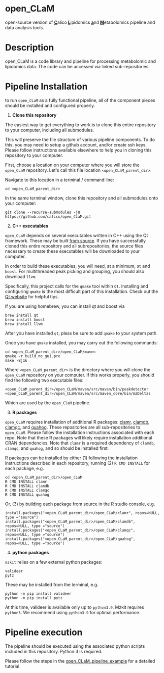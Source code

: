 # open_CLaM
open-source version of <ins>**C**</ins>alico <ins>**L**</ins>ipidomics <ins>**a**</ins>nd <ins>**M**</ins>etabolomics pipeline and data analysis tools.

# Description

open_CLaM is a code library and pipeline for processing metabolomic and lipidomics data.
The code can be accessed via linked sub-repositories.

# Pipeline Installation

to run `open_CLaM` as a fully functional pipeline, all of the component pieces should be installed and configured properly.

1. **Clone this repository**

The easiest way to get everything to work is to clone this entire repository to your computer,
including all submodules.

This will preserve the file structure of various pipeline components.
To do this, you may need to setup a github account, and/or create ssh keys.
Please follow instructions available elsewhere to help you in cloning this repository
to your computer.

First, choose a location on your computer where you will store the `open_CLaM` repository.
Let's call this file location `<open_CLaM_parent_dir>`.

Navigate to this location in a terminal / command line:
```
cd <open_CLaM_parent_dir>
```

In the same terminal window, clone this repository and all submodules onto your computer:

```
git clone --recurse-submodules -j8 https://github.com/calico/open_CLaM.git
```

2. **C++ executables**

`open_CLaM` depends on several executables written in C++ using the Qt framework.
These may be built [from source](https://github.com/eugenemel/maven).  If you have
successfully cloned this entire repository and all subrepositories, the source files necessary to create these executables will be downloaded to your computer.


In order to build these executables, you will need, at a minimum, `Qt` and `boost`.
For multithreaded peak picking and grouping, you should also download `llvm`.


Specifically, this project calls for the `qmake` tool within `Qt`.
Installing and configuring `qmake` is the most difficult part of this installation.
Check out the [Qt website](https://www.qt.io/download) for helpful tips.


If you are using homebrew, you can install qt and boost via
```
brew install qt
brew install boost
brew install llvm
```

After you have installed `qt`, pleas be sure to add `qmake` to your system path.

Once you have `qmake` installed, you may carry out the following commands:
```
cd <open_CLaM_parent_dir>/open_CLaM/maven
qmake -r build_no_gui.pro
make -Bj16
```
Where `<open_CLaM_parent_dir>` is the directory where you will clone the `open_CLaM` repository on your computer.
If this works properly, you should find the following two executable files:
```
<open_CLaM_parent_dir>/open_CLaM/maven/src/maven/bin/peakdetector
<open_CLaM_parent_dir>/open_CLaM/maven/src/maven_core/bin/mzDeltas
```
Which are used by the `open_ClaM` pipeline.

3. **R packages**

`open_CLaM` requires installation of additional R packages: [clamr](https://github.com/calico/clamr), [clamdb](https://github.com/calico/clamdb), [clamqc](https://github.com/calico/clamqc), and [quahog](https://github.com/calico/quahog).
These repositories are all sub-repositories to `open_CLaM`.
Please follow the installation instructions associated with each repo.
Note that these R packages will likely require installation additional CRAN dependencies.
Note that `clamr` is a required dependency of `clamdb`, `clamqc`, and `quahog`, and so
should be installed first.

R packages can be installed by either (1) following the installation instructions described
in each repository, running (2) `R CMD INSTALL` for each package, e.g.
```
cd <open_CLaM_parent_dir>/open_CLaM
R CMD INSTALL clamr
R CMD INSTALL clamdb
R CMD INSTALL clamqc
R CMD INSTALL quahog
```
Or, (3) by building each package from source in the R studio console, e.g.
```
install.packages("<open_CLaM_parent_dir>/open_CLaM/clamr", repos=NULL, type ="source")
install.packages("<open_CLaM_parent_dir>/open_CLaM/clamdb", repos=NULL, type ="source")
install.packages("<open_CLaM_parent_dir>/open_CLaM/clamqc", repos=NULL, type ="source")
install.packages("<open_CLaM_parent_dir>/open_CLaM/quahog", repos=NULL, type ="source")
```
4. **python packages**

`mzkit` relies on a few external python packages:

```
valideer
pytz
```

These may be installed from the terminal, e.g.
```
python -m pip install valideer
python -m pip install pytz
```

At this time, valideer is available only up to `python3.9`.
Mzkit requires `python3`.  We recommend using `python3.9` for optimal performance.

# Pipeline execution
The pipeline should be executed using the associated python scripts included
in this repository.  Python 3 is required.

Please follow the steps in the [open_CLaM_pipeline_example](https://github.com/calico/open_CLaM/tree/main/open_CLaM_example) for a detailed tutorial.